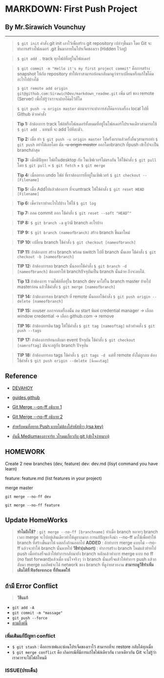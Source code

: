 <h1>MARKDOWN: First Push Project </h1>
<h2> By Mr.Sirawich Vounchuy </h2>

----------

> `$ git init` คำสั่ง git init เอาไว้เพื่อสร้าง git repository เปล่าๆขึ้นมา โดย Git จะทำการสร้างโฟลเดอร์  .git ขึ้นมาภายในโปรเจ็คของเรา (Hidden ไว้อยู่)

> `$ git add .` track ทุกไฟล์ที่อยู่ในโฟลเดอร์ 

> `$ git commit -m "Hello it's my first project commit"` คือการสร้าง snapshot ให้กับ repository ทำให้เราสามารถย้อนกลับมาดูว่าเราเปลี่ยนหรือแก้ไขโค๊ดอะไรไปบ้างได้

> `$ git remote add origin git@github.com:SirawichDev/markdown_readme.git` เพิ่ม url ของ remote (Server) เพื่อให้รู้ว่าเราจะฝากโค๊ดไว้ที่ใด

> `$ git push -u origin master` ต่อมาเราจะทำการส่งโค๊ดจากเครื่อง local ไปที่ Github ด้วยคำสั่ง
 
> **Tip 1:**  ถ้าต้องการ track ไฟล์หรือโฟลเดอร์ทั้งหมดที่อยู่ในโฟลเดอร์โปรเจคเดียวสามารถใช้  `$ git add .` แทนที่ จะ add ไปทีละตัว.

> **Tip 2:** เมื่อ ทำ `$ git push -u origin master` ไปครั้งแรกแล้วครั้งอื่นๆสามารถทำ `$ git push` อย่าได้เลยโดย ตัด ~~-u origin master~~ ออกโดยbranch ที่push เข้าไปจะเป็น branchล่าสุด

> **Tip 3:** เมื่อมีปัญหา ไฟล์ในdesktop กับ ในเซิฟเวอร์ไม่ตรงกัน ให้ใช้คำสั่ง  `$ git pull` โดย  `$ git pull` = `$ git fetch` + `$ git merge`

> **Tip 4:** เมื่ออยาก undo ไฟล์ ที่เราต้องการที่อยู่ในเซิฟเวอร์ `$ git checkout -- [Filename]`

> **Tip 5:** เมื่อ Addไปแล้วต้องการ ที่จะuntrack ให้ใช่คำสั่ง `$ git reset HEAD [Filename]`

> **Tip 6:** เช็คว่าเราทำอะไรไปบ้าง ให้ใช้ `$ git log` 

> **Tip 7:** ถอด commit ออก ใช้คำสั่ง `$ git reset --soft "HEAD^"`

> **TIP 8:** `$ git branch -a` ดูว่ามี branch อะไรบ้าง

> **TIP 9:** `$ git branch (nameofbranch)` สร้าง branch ขึ้นมาใหม่

> **TIP 10:** เปลี่ยน branch ใช้คำสั่ง `$ git checkout [nameofbranch]` 

> **TIP 11:** ถ้าต้องการ สร้าง branch พร้อม switch ไปที่ branch นั้นเลย ใช้คำสั่ง `$ git checkout -b [nameofbranch]`     

> **TIP 12:** ถ้าต้องการลบ branch นั้นออกใช้คำสั่ง `$ git branch -d [nameofbranch]` ต้องอย่าให้ branchปัจจุบันเป็น branch นั้นด้วย ถึงจะลบได้.

> **Tip 13** ถ้าต้องการ รวมไฟล์ที่อยุ่ใน branch dev มาใส่ใน branch master ย้ายไป masterก่อน แล้วใช้คำสั่ง
`$ git merge [nameofbranch] `

> **TIP 14:** ถ้าต้องการลบ branch ที่ remote  นั้นออกใช้คำสั่ง `$ git push origin --delete [nameofbranch]` 

> **TIP 15:** ลบuser ออกจากเครื่องนั้น กด start พิมพ์ credential manager -> เลือก window credential -> เลือก github.com -> remove

> **TIP 16:** ถ้าต้องการติด tag ให้ใช้คำสั่ง `$ git tag [nameoftag]` แล้วทำคสั่ง `$ git push --tags` 

> **TIP 17:** ถ้าต้องการย้อนกลับมา event ปัจจุบัน ใช้คำสั่ง `$ git checkout [namroftag]` มันจะอยู่กับ branch ปัจจุบัน 

> **TIP 18:** ถ้าต้องการลบ tags ใช้คำสั่ง `$ git tags -d ` แต่ที่ remote ยังไม่ถูกลบ ต้อง ใช้คำสั่ง `$ git push origin --delete [ชื่อของtag]`


 
<h2> Reference </h2>

* [DEVAHOY](https://devahoy.com/posts/introduction-to-git-and-github/)
* [guides.github](https://guides.github.com/features/mastering-markdown/)


* [Git Merge --on-ff อธิบาย 1](http://www.artit-k.com/how-to-git-config-merge-no-fast-forward/)
* [Git Merge --no-ff อธิบาย 2](https://sites.google.com/site/chanwit/blogs/git-explained-branch-and-merge)
* [สำหรับคนที่อยาก Push แบบไม่ต้องใส่รหัสซ้ำๆ (rsa key)](https://help.github.com/articles/generating-a-new-ssh-key-and-adding-it-to-the-ssh-agent/)

* [อันนี้ Mediumของอาจาร์ย วโรดมเกี่ยวกับ git (เข้าใจง่ายมาก)](https://werapun.com/git-review-8ecb03b7c8cc)

<h2> HOMEWORK </h2>
Create 2 new branches (dev, feature)
dev: dev.md (lisyt command you have learn)

feature: feature.md (list features in your project)

merge master

`git merge --no-ff dev`

`git merge --no-ff feature`

<h2>Update HomeWorks</h2>

> **ทำไมถึงใช้?** : `git merge --no-ff [branchname]` ทำเมื่อ branch หลายๆ branch เวลา merge จะไปอยู่เส้นเดียวทำให้ดูยากมาก การแก้ปัญหาจึงนำ --no-ff มาใช้เพื่อทำให้ branch ที่สร้างขึ้นมาให้ แตกกิ่งก้านออกไป
> **ADDED** : ถ้าทำการ merge แบบไม่ --no-ff แล้วจะทำให้ branch นั้นหายไป
> **วิธีทำ(short)** : ทำการสร้าง branch ใหม่แล้วย้ายไป push เมื่อทำเสร็จแล้วให้ทำการกลับมายัง branch หลักแล้วทำการ merge แบบ no ff (no fast forward)แล้วเมื่อ แน่ใจจริงๆ ว่า branch นั้นเสร็จแล้วให้ทำการ push แล้วกลับมา merge ผลลัพธ์จะได้ network ของ branch ที่ดูง่ายสวยงาม **สามารถดูวิธีทำเพิ่มเติมได้ที่ Reference ที่อัพเดตให้**

<h2>ถ้ามี Error Conflict</h2>

> **วิธีแแก้** 

* `git add -A`
* `git commit -m "massage"`
* `git push --force`
* [ตามลิ้งค์นี้](https://githowto.com/resolving_conflicts)
 
 ### เพิ่มเติมแก้ปัญหา  conflict

* `$ git stash` : คือการเซฟและซ่อนโปรเจ็คของเราไว้ สามารถที่จะ restore กลับได้ทุกเมื่อ
* `$ git merge conflict` คือ เกิดกรณีที่มีการแก้ไขไฟล์เดียวกัน เวลาเดียวกัน Git จะไม่รู้ว่าเราควรจะใช้ไฟล์ไหนดี

### ISSUE(ประเด็น)
